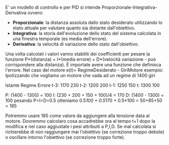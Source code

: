 E' un modello di controllo e per PID si intende Proporzionale-Integrativa-Derivativa ovvero:

* **Proporzionale**: la distanza assoluta dallo stato desiderato utilizzando lo stato attuale per valutare quanto sia distante dall'obiettivo.
* **Integrativa**: la storia dell'evoluzione dello stato del sistema calcolata in una finestra temporale (es media dell'errore).
* **Derivativa**: la velocità di variazione dello stato dall'obiettivo.

Una volta calcolati i valori vanno stabiliti dei coefficienti per pesare la funzione P*(distanza) + I*(media errore) + D*(velocità variazione - può corrispondere alla distanza). È importate avere una funzione che definisca l'errore. Nel caso del motore e(t)= RegimeDesiderato - GiriMotore
esempio:
Ipotizzando che vogliamo un motore che vada ad un regime di 1400 giri

Istante Regime Errore
 t-3:  1170 230
 t-2:  1200 200
 t-1:  1250 150
  t:  1300 100

P: (1400 - 1300) = 100
I: (230 + 200 + 150 + 100)/4 = 170
D: (1400 - 1300) = 100
pesando P=I=D=0.5 otteniamo 0.5*100 + 0.5*170 + 0.5*100 = 50+85+50 = 185

Potremmo usare 185 come valore da aggiungere alla tensione data al motore. Dovremmo calcolaro cosa accadrebbe ora al tempo t+1 dopo la modifica e nel caso aggiustate i pesi attribuiti a P,I,D.
Se mal calcolata si richierebbe di non raggiungere mai l'obiettivo (se correzione troppo debole) o oscillare intorno l'obiettivo (se correzione troppo forte).